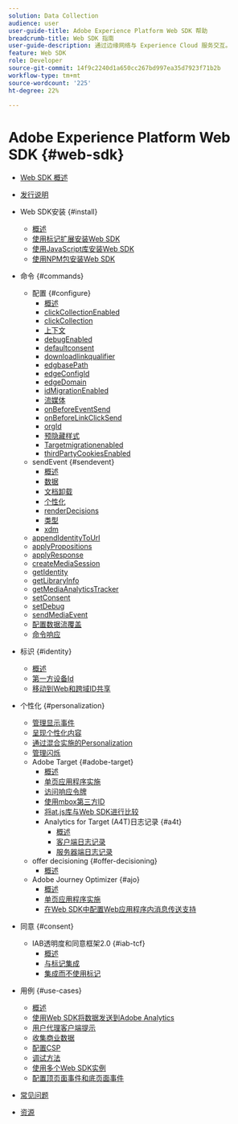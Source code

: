 ```yaml
---
solution: Data Collection
audience: user
user-guide-title: Adobe Experience Platform Web SDK 帮助
breadcrumb-title: Web SDK 指南
user-guide-description: 通过边缘网络与 Experience Cloud 服务交互。
feature: Web SDK
role: Developer
source-git-commit: 14f9c2240d1a650cc267bd997ea35d7923f71b2b
workflow-type: tm+mt
source-wordcount: '225'
ht-degree: 22%

---
```



# Adobe Experience Platform Web SDK {#web-sdk}

* [Web SDK 概述](home.md)
* [发行说明](release-notes.md)
* Web SDK安装 {#install}
   * [概述](install/overview.md)
   * [使用标记扩展安装Web SDK](install/extension.md)
   * [使用JavaScript库安装Web SDK](install/library.md)
   * [使用NPM包安装Web SDK](install/npm.md)
* 命令 {#commands}
   * 配置 {#configure}
      * [概述](commands/configure/overview.md)
      * [clickCollectionEnabled](commands/configure/clickcollectionenabled.md)
      * [clickCollection](commands/configure/clickcollection.md)
      * [上下文](commands/configure/context.md)
      * [debugEnabled](commands/configure/debugenabled.md)
      * [defaultconsent](commands/configure/defaultconsent.md)
      * [downloadlinkqualifier](commands/configure/downloadlinkqualifier.md)
      * [edgbasePath](commands/configure/edgebasepath.md)
      * [edgeConfigId](commands/configure/edgeconfigid.md)
      * [edgeDomain](commands/configure/edgedomain.md)
      * [idMigrationEnabled](commands/configure/idmigrationenabled.md)
      * [流媒体](commands/configure/streamingmedia.md)
      * [onBeforeEventSend](commands/configure/onbeforeeventsend.md)
      * [onBeforeLinkClickSend](commands/configure/onbeforelinkclicksend.md)
      * [orgId](commands/configure/orgid.md)
      * [预隐藏样式](commands/configure/prehidingstyle.md)
      * [Targetmigrationenabled](commands/configure/targetmigrationenabled.md)
      * [thirdPartyCookiesEnabled](commands/configure/thirdpartycookiesenabled.md)
   * sendEvent {#sendevent}
      * [概述](commands/sendevent/overview.md)
      * [数据](commands/sendevent/data.md)
      * [文档卸载](commands/sendevent/documentunloading.md)
      * [个性化](commands/sendevent/personalization.md)
      * [renderDecisions](commands/sendevent/renderdecisions.md)
      * [类型](commands/sendevent/type.md)
      * [xdm](commands/sendevent/xdm.md)
   * [appendIdentityToUrl](commands/appendidentitytourl.md)
   * [applyPropositions](commands/applypropositions.md)
   * [applyResponse](commands/applyresponse.md)
   * [createMediaSession](commands/createmediasession.md)
   * [getIdentity](commands/getidentity.md)
   * [getLibraryInfo](commands/getlibraryinfo.md)
   * [getMediaAnalyticsTracker](commands/getmediaanalyticstracker.md)
   * [setConsent](commands/setconsent.md)
   * [setDebug](commands/setdebug.md)
   * [sendMediaEvent](commands/sendmediaevent.md)
   * [配置数据流覆盖](commands/datastream-overrides.md)
   * [命令响应](commands/command-responses.md)

* 标识 {#identity}
   * [概述](identity/overview.md)
   * [第一方设备Id](identity/first-party-device-ids.md)
   * [移动到Web和跨域ID共享](identity/id-sharing.md)

* 个性化 {#personalization}
   * [管理显示事件](personalization/display-events.md)
   * [呈现个性化内容](personalization/rendering-personalization-content.md)
   * [通过混合实施的Personalization](personalization/hybrid-personalization.md)
   * [管理闪烁](personalization/manage-flicker.md)
   * Adobe Target {#adobe-target}
      * [概述](personalization/adobe-target/target-overview.md)
      * [单页应用程序实施](personalization/adobe-target/spa-implementation.md)
      * [访问响应令牌](personalization/adobe-target/accessing-response-tokens.md)
      * [使用mbox第三方ID](personalization/adobe-target/using-mbox-3rdpartyid.md)
      * [将at.js库与Web SDK进行比较](personalization/adobe-target/web-sdk-atjs-comparison.md)
      * Analytics for Target (A4T)日志记录 {#a4t}
         * [概述](personalization/adobe-target/analytics-logging/overview.md)
         * [客户端日志记录](personalization/adobe-target/analytics-logging/client-side.md)
         * [服务器端日志记录](personalization/adobe-target/analytics-logging/server-side.md)
   * offer decisioning {#offer-decisioning}
      * [概述](personalization/offer-decisioning/offer-decisioning-overview.md)
   * Adobe Journey Optimizer {#ajo}
      * [概述](personalization/ajo/overview.md)
      * [单页应用程序实施](personalization/ajo/web-spa-implementation.md)
      * [在Web SDK中配置Web应用程序内消息传送支持](personalization/web-in-app-messaging.md)

* 同意 {#consent}
   * IAB透明度和同意框架2.0 {#iab-tcf}
      * [概述](consent/iab-tcf/overview.md)
      * [与标记集成](consent/iab-tcf/with-tags.md)
      * [集成而不使用标记](consent/iab-tcf/without-tags.md)

* 用例 {#use-cases}
   * [概述](use-cases/overview.md)
   * [使用Web SDK将数据发送到Adobe Analytics](use-cases/adobe-analytics.md)
   * [用户代理客户端提示](use-cases/client-hints.md)
   * [收集商业数据](use-cases/collect-commerce-data.md)
   * [配置CSP](use-cases/configuring-a-csp.md)
   * [调试方法](use-cases/debugging.md)
   * [使用多个Web SDK实例](use-cases/multiple-instances.md)
   * [配置顶页面事件和底页面事件](use-cases/top-bottom-page-events.md)

* [常见问题](faq.md)
* [资源](resources.md)
